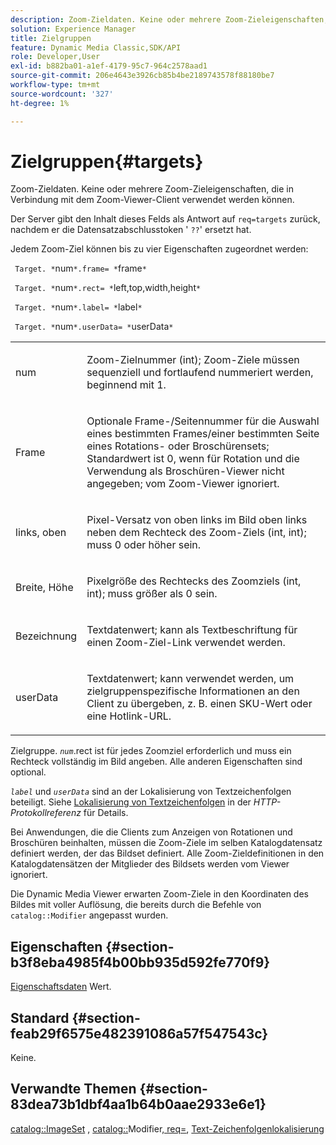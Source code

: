 ```yaml
---
description: Zoom-Zieldaten. Keine oder mehrere Zoom-Zieleigenschaften, die in Verbindung mit dem Zoom-Viewer-Client verwendet werden können.
solution: Experience Manager
title: Zielgruppen
feature: Dynamic Media Classic,SDK/API
role: Developer,User
exl-id: b882ba01-a1ef-4179-95c7-964c2578aad1
source-git-commit: 206e4643e3926cb85b4be2189743578f88180be7
workflow-type: tm+mt
source-wordcount: '327'
ht-degree: 1%

---
```


# Zielgruppen{#targets}

Zoom-Zieldaten. Keine oder mehrere Zoom-Zieleigenschaften, die in Verbindung mit dem Zoom-Viewer-Client verwendet werden können.

Der Server gibt den Inhalt dieses Felds als Antwort auf `req=targets` zurück, nachdem er die Datensatzabschlusstoken &#39; `??`&#39; ersetzt hat.

Jedem Zoom-Ziel können bis zu vier Eigenschaften zugeordnet werden:

` Target. *`num`*.frame= *`frame`*`

` Target. *`num`*.rect= *`left,top,width,height`*`

` Target. *`num`*.label= *`label`*`

` Target. *`num`*.userData= *`userData`*`

<table id="simpletable_4C20157A7A444DEB9959B335CAFBAEC8"> 
 <tr class="strow"> 
  <td class="stentry"> <p> <span class="codeph"> <span class="varname"> num </span> </span> </p> </td> 
  <td class="stentry"> <p>Zoom-Zielnummer (int); Zoom-Ziele müssen sequenziell und fortlaufend nummeriert werden, beginnend mit 1. </p> </td> 
 </tr> 
 <tr class="strow"> 
  <td class="stentry"> <p> <span class="codeph"> <span class="varname"> Frame </span> </span> </p> </td> 
  <td class="stentry"> <p>Optionale Frame-/Seitennummer für die Auswahl eines bestimmten Frames/einer bestimmten Seite eines Rotations- oder Broschürensets; Standardwert ist 0, wenn für Rotation und die Verwendung als Broschüren-Viewer nicht angegeben; vom Zoom-Viewer ignoriert. </p> </td> 
 </tr> 
 <tr class="strow"> 
  <td class="stentry"> <p> <span class="codeph"> <span class="varname"> links, oben </span> </span> </p> </td> 
  <td class="stentry"> <p>Pixel-Versatz von oben links im Bild oben links neben dem Rechteck des Zoom-Ziels (int, int); muss 0 oder höher sein. </p> </td> 
 </tr> 
 <tr class="strow"> 
  <td class="stentry"> <p> <span class="codeph"> <span class="varname"> Breite, Höhe </span> </span> </p> </td> 
  <td class="stentry"> <p>Pixelgröße des Rechtecks des Zoomziels (int, int); muss größer als 0 sein. </p> </td> 
 </tr> 
 <tr class="strow"> 
  <td class="stentry"> <p> <span class="codeph"> <span class="varname"> Bezeichnung </span> </span> </p> </td> 
  <td class="stentry"> <p>Textdatenwert; kann als Textbeschriftung für einen Zoom-Ziel-Link verwendet werden. </p> </td> 
 </tr> 
 <tr class="strow"> 
  <td class="stentry"> <p> <span class="codeph"> <span class="varname"> userData </span> </span> </p> </td> 
  <td class="stentry"> <p>Textdatenwert; kann verwendet werden, um zielgruppenspezifische Informationen an den Client zu übergeben, z. B. einen SKU-Wert oder eine Hotlink-URL. </p> </td> 
 </tr> 
</table>

Zielgruppe. *`num`*.rect ist für jedes Zoomziel erforderlich und muss ein Rechteck vollständig im Bild angeben. Alle anderen Eigenschaften sind optional.

*`label`* und *`userData`* sind an der Lokalisierung von Textzeichenfolgen beteiligt. Siehe [Lokalisierung von Textzeichenfolgen](/help/aem-is-ir-api/is-api/http-ref/image-serving-api-ref/c-http-protocol-reference/c-syntax-and-features/r-text-string-localization.md) in der *HTTP-Protokollreferenz* für Details.

Bei Anwendungen, die die Clients zum Anzeigen von Rotationen und Broschüren beinhalten, müssen die Zoom-Ziele im selben Katalogdatensatz definiert werden, der das Bildset definiert. Alle Zoom-Zieldefinitionen in den Katalogdatensätzen der Mitglieder des Bildsets werden vom Viewer ignoriert.

Die Dynamic Media Viewer erwarten Zoom-Ziele in den Koordinaten des Bildes mit voller Auflösung, die bereits durch die Befehle von `catalog::Modifier` angepasst wurden.

## Eigenschaften {#section-b3f8eba4985f4b00bb935d592fe770f9}

[Eigenschaftsdaten](/help/aem-is-ir-api/is-api/image-catalog/image-serving-api-ref/c-image-catalog-reference/c-overview/c-common-data-types/r-property-data.md) Wert.

## Standard {#section-feab29f6575e482391086a57f547543c}

Keine.

## Verwandte Themen {#section-83dea73b1dbf4aa1b64b0aae2933e6e1}

[catalog::ImageSet](../../../../../../is-api/image-catalog/image-serving-api-ref/c-image-catalog-reference/c-image-svg-data-reference/c-image-data-reference/r-imageset-cat.md#reference-4764d347afd64afdaede9a74c7565256) , [catalog::](../../../../../../is-api/image-catalog/image-serving-api-ref/c-image-catalog-reference/c-image-svg-data-reference/c-image-data-reference/r-modifier-cat.md#reference-d2c6884b3a2248fab81a112d27969834)Modifier[, req=](/help/aem-is-ir-api/is-api/http-ref/image-serving-api-ref/c-http-protocol-reference/c-command-reference/r-req/r-req.md), [Text-Zeichenfolgenlokalisierung](/help/aem-is-ir-api/is-api/http-ref/image-serving-api-ref/c-http-protocol-reference/c-syntax-and-features/r-text-string-localization.md)
